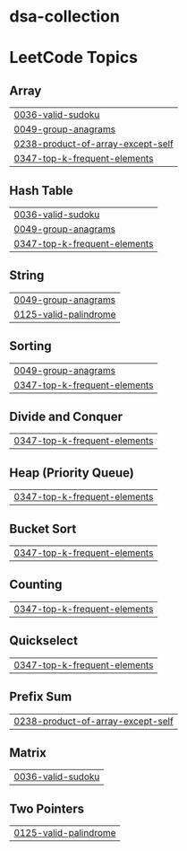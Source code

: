 # dsa-collection

<!---LeetCode Topics Start-->
# LeetCode Topics
## Array
|  |
| ------- |
| [0036-valid-sudoku](https://github.com/bete7512/dsa-collection/tree/master/0036-valid-sudoku) |
| [0049-group-anagrams](https://github.com/bete7512/dsa-collection/tree/master/0049-group-anagrams) |
| [0238-product-of-array-except-self](https://github.com/bete7512/dsa-collection/tree/master/0238-product-of-array-except-self) |
| [0347-top-k-frequent-elements](https://github.com/bete7512/dsa-collection/tree/master/0347-top-k-frequent-elements) |
## Hash Table
|  |
| ------- |
| [0036-valid-sudoku](https://github.com/bete7512/dsa-collection/tree/master/0036-valid-sudoku) |
| [0049-group-anagrams](https://github.com/bete7512/dsa-collection/tree/master/0049-group-anagrams) |
| [0347-top-k-frequent-elements](https://github.com/bete7512/dsa-collection/tree/master/0347-top-k-frequent-elements) |
## String
|  |
| ------- |
| [0049-group-anagrams](https://github.com/bete7512/dsa-collection/tree/master/0049-group-anagrams) |
| [0125-valid-palindrome](https://github.com/bete7512/dsa-collection/tree/master/0125-valid-palindrome) |
## Sorting
|  |
| ------- |
| [0049-group-anagrams](https://github.com/bete7512/dsa-collection/tree/master/0049-group-anagrams) |
| [0347-top-k-frequent-elements](https://github.com/bete7512/dsa-collection/tree/master/0347-top-k-frequent-elements) |
## Divide and Conquer
|  |
| ------- |
| [0347-top-k-frequent-elements](https://github.com/bete7512/dsa-collection/tree/master/0347-top-k-frequent-elements) |
## Heap (Priority Queue)
|  |
| ------- |
| [0347-top-k-frequent-elements](https://github.com/bete7512/dsa-collection/tree/master/0347-top-k-frequent-elements) |
## Bucket Sort
|  |
| ------- |
| [0347-top-k-frequent-elements](https://github.com/bete7512/dsa-collection/tree/master/0347-top-k-frequent-elements) |
## Counting
|  |
| ------- |
| [0347-top-k-frequent-elements](https://github.com/bete7512/dsa-collection/tree/master/0347-top-k-frequent-elements) |
## Quickselect
|  |
| ------- |
| [0347-top-k-frequent-elements](https://github.com/bete7512/dsa-collection/tree/master/0347-top-k-frequent-elements) |
## Prefix Sum
|  |
| ------- |
| [0238-product-of-array-except-self](https://github.com/bete7512/dsa-collection/tree/master/0238-product-of-array-except-self) |
## Matrix
|  |
| ------- |
| [0036-valid-sudoku](https://github.com/bete7512/dsa-collection/tree/master/0036-valid-sudoku) |
## Two Pointers
|  |
| ------- |
| [0125-valid-palindrome](https://github.com/bete7512/dsa-collection/tree/master/0125-valid-palindrome) |
<!---LeetCode Topics End-->